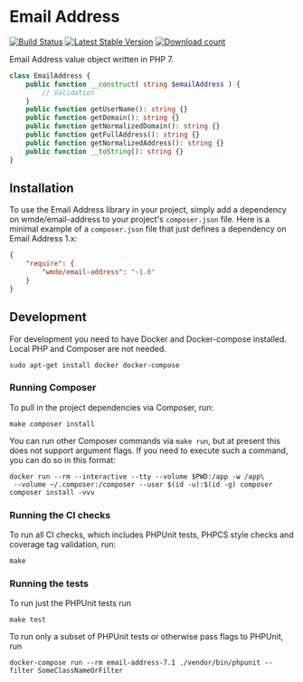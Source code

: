 # Email Address

[![Build Status](https://travis-ci.org/wmde/email-address.svg?branch=master)](https://travis-ci.org/wmde/email-address)
[![Latest Stable Version](https://poser.pugx.org/wmde/email-address/version.png)](https://packagist.org/packages/wmde/email-address)
[![Download count](https://poser.pugx.org/wmde/email-address/d/total.png)](https://packagist.org/packages/wmde/email-address)

Email Address value object written in PHP 7.

```php
class EmailAddress {
	public function __construct( string $emailAddress ) {
		// Validation
	}
	public function getUserName(): string {}
	public function getDomain(): string {}
	public function getNormalizedDomain(): string {}
	public function getFullAddress(): string {}
	public function getNormalizedAddress(): string {}
	public function __toString(): string {}
}
```

## Installation

To use the Email Address library in your project, simply add a dependency on wmde/email-address
to your project's `composer.json` file. Here is a minimal example of a `composer.json`
file that just defines a dependency on Email Address 1.x:

```json
{
    "require": {
        "wmde/email-address": "~1.0"
    }
}
```

## Development

For development you need to have Docker and Docker-compose installed. Local PHP and Composer are not needed.

    sudo apt-get install docker docker-compose

### Running Composer

To pull in the project dependencies via Composer, run:

    make composer install

You can run other Composer commands via `make run`, but at present this does not support argument flags.
If you need to execute such a command, you can do so in this format:

    docker run --rm --interactive --tty --volume $PWD:/app -w /app\
     --volume ~/.composer:/composer --user $(id -u):$(id -g) composer composer install -vvv

### Running the CI checks

To run all CI checks, which includes PHPUnit tests, PHPCS style checks and coverage tag validation, run:

    make
    
### Running the tests

To run just the PHPUnit tests run

    make test

To run only a subset of PHPUnit tests or otherwise pass flags to PHPUnit, run

    docker-compose run --rm email-address-7.1 ./vendor/bin/phpunit --filter SomeClassNameOrFilter
